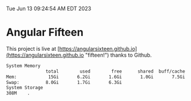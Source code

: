 Tue Jun 13 09:24:54 AM EDT 2023

# Angular Fifteen


This project is live at [https://angularsixteen.github.io](https://angularsixteen.github.io "fifteen!") thanks to Github.

```bash
System Memory
               total        used        free      shared  buff/cache   available
Mem:            15Gi       6.2Gi       1.6Gi       1.0Gi       7.5Gi       7.7Gi
Swap:          8.0Gi       1.7Gi       6.3Gi
System Storage
308M	.
